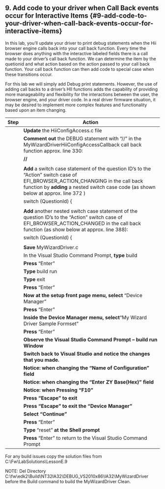 ## 9\. Add code to your driver when Call Back events occur for Interactive Items {#9-add-code-to-your-driver-when-call-back-events-occur-for-interactive-items}

In this lab, you’ll update your driver to print debug statements when the Hii browser engine calls back into your call back function. Every time the browser does anything with the interactive labeled fields there is a call made to your driver’s call back function. We can determine the item by the quetionid and what action based on the action passed to your call back function. Your call back function can then add code to special case when these transitions occur.

For this lab we will simply add Debug print statements. However, the use of adding call backs to a driver’s HII functions adds the capability of providing more manageability and flexibility for the interactions between the user, the browser engine, and your driver code. In a real driver firmware situation, it may be desired to implement more complex features and functionality based upon an item changing.

| Step | Action |
| --- | --- |
|  | **Update** the HiiConfigAccess.c file |
|  | **Comment** **out** the DEBUG statement with “//” in the MyWizardDriverHiiConfigAccessCallback call back function approx. line 330: |
|  | **//** |
|  |  |
|  | **Add** a switch case statement of the question ID’s to the “Action” switch case of EFI_BROWSER_ACTION_CHANGING in the call back function by **adding** a nested switch case code (as shown below at approx. line 372 ) |
|  | switch (QuestionId) { |
|  |  |
|  | **Add** another nested switch case statement of the question ID’s to the “Action” switch case of EFI_BROWSER_ACTION_CHANGED in the call back function (as show below at approx. line 388): |
|  | switch (QuestionId) { |
|  |  |
|  | **Save** MyWizardDriver.c |
|  | In the Visual Studio Command Prompt, **type** build |
|  | **Press** “Enter” |
|  | **Type** build run |
|  | **Type** exit |
|  | **Press** “Enter” |
|  | ****Now at the setup front page menu,** select** “Device Manager” |
|  | **Press** “Enter” |
|  | ****Inside the Device Manager menu,** select**“My Wizard Driver Sample Formset” |
|  | **Press** “Enter” |
|  | **Observe **the Visual Studio Command Prompt – build run Window**** |
|  | **Switch back **to Visual Studio and notice the changes that you made.**** |
|  | **Notice: **when changing the “**Name of Configuration**” field**** |
|  | **Notice: **when changing the “**Enter ZY Base(Hex)**” field**** |
|  | **Notice: **when Pressing “F10”**** |
|  | **Press **“Escape” to exit**** |
|  | **Press **“Escape” to exit the “Device Manager”**** |
|  | **Select “**Continue**”** |
|  | **Press** “Enter” |
|  | **Type** “reset” ****at the Shell prompt**** |
|  | **Press** “Enter” to return to the Visual Studio Command Prompt |

For any build issues copy the solution files from C:\Fw\LabSolutions\LessonE.9

NOTE: Del Directory C:\fw\edk2\Build\NT32IA32\DEBUG_VS2010x86\IA32\MyWizardDriver before the Build command to build the MyWizardDriver Clean.